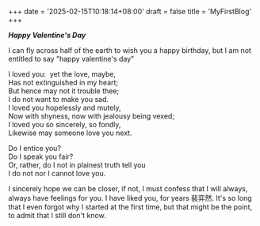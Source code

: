 +++
date = '2025-02-15T10:18:14+08:00'
draft = false
title = 'MyFirstBlog'
+++

***Happy Valentine's Day***


I can fly across half of the earth to wish you a happy birthday, but I am not entitled to say "happy valentine's day"

I loved you:  yet the love, maybe,    
Has not extinguished in my heart;     
But hence may not it trouble thee;    
I do not want to make you sad.    
I loved you hopelessly and mutely,    
Now with shyness, now with jealousy being vexed;    
I loved you so sincerely, so fondly,     
Likewise may someone love you next.

Do I entice you?   
Do I speak you fair?  
Or, rather, do I not in plainest truth tell you   
I do not nor I cannot love you. 

I sincerely hope we can be closer, if not, I must confess that I will always, always have feelings for you. I have liked you, for years 裴弈然. It's so long that I even forgot why I started at the first time, but that might be the point, to admit that I still don't know.


